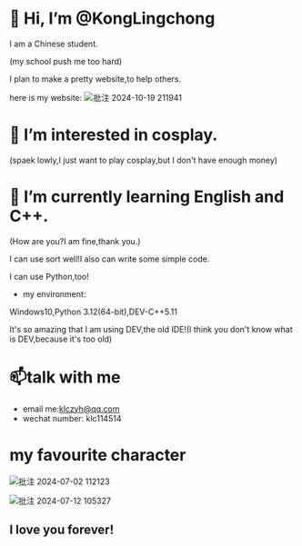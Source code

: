 # 👋 Hi, I’m @KongLingchong
I am a Chinese student.

(my school push me too hard)

I plan to make a pretty website,to help others.

here is my website:
![批注 2024-10-19 211941](https://github.com/user-attachments/assets/84f067b5-cee1-4add-853e-2de038a981e6)

# 👀 I’m interested in cosplay.

(spaek lowly,I just want to play cosplay,but I don't have enough money)
# 🌱 I’m currently learning English and C++.

(How are you?I am fine,thank you.)

I can use sort well!I also can write some simple code.

I can use Python,too!

- my environment:

Windows10,Python 3.12(64-bit),DEV-C++5.11

It's so amazing that I am using DEV,the old IDE!(I think you don't know what is DEV,because it's too old)

# 📫talk with me
- email me:klczyh@qq.com
- wechat number: klc114514

# my favourite character
![批注 2024-07-02 112123](https://github.com/user-attachments/assets/fa72220a-ecee-4f8a-b216-e9841f855220)

![批注 2024-07-12 105327](https://github.com/user-attachments/assets/af85faf0-4ac6-4161-9f0d-0d99947151e7)
## I love you forever!
<!---
KongLingchong/KongLingchong is a ✨ special ✨ repository because its `README.md` (this file) appears on your GitHub profile.
You can click the Preview link to take a look at your changes.
--->
